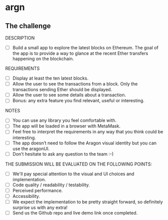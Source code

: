 # argn

## The challenge

DESCRIPTION

- [ ] Build a small app to explore the latest blocks on Ethereum. The goal of the app is to provide a way to glance at the recent Ether transfers happening on the blockchain.

REQUIREMENTS

- [ ] Display at least the ten latest blocks.
- [ ] Allow the user to see the transactions from a block. Only the transactions sending Ether should be displayed.
- [ ] Allow the user to see some details about a transaction.
- [ ] Bonus: any extra feature you find relevant, useful or interesting.

NOTES

- [ ] You can use any library you feel comfortable with.
- [ ] The app will be loaded in a browser with MetaMask.
- [ ] Feel free to interpret the requirements in any way that you think could be interesting.
- [ ] The app doesn’t need to follow the Aragon visual identity but you can use the aragonUI.
- [ ] Don’t hesitate to ask any question to the team :-)

THE SUBMISSION WILL BE EVALUATED ON THE FOLLOWING POINTS:

- [ ] We'll pay special attention to the visual and UI choices and implementation.
- [ ] Code quality / readability / testability.
- [ ] Perceived performance.
- [ ] Accessibility.
- [ ] We expect the implementation to be pretty straight forward, so definitely surprise us with any extra!
- [ ] Send us the Github repo and live demo link once completed. 